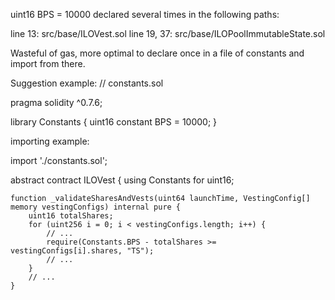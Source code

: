  uint16 BPS = 10000 declared several times in the following paths:

line 13: src/base/ILOVest.sol
line 19, 37: src/base/ILOPoolImmutableState.sol

Wasteful of gas, more optimal to declare once in a file of constants and import from there.

Suggestion example:
// constants.sol

pragma solidity ^0.7.6;

library Constants {
    uint16 constant BPS = 10000;
}

importing example:

import './constants.sol';

abstract contract ILOVest {
    using Constants for uint16;

    function _validateSharesAndVests(uint64 launchTime, VestingConfig[] memory vestingConfigs) internal pure {
        uint16 totalShares;
        for (uint256 i = 0; i < vestingConfigs.length; i++) {
            // ...
            require(Constants.BPS - totalShares >= vestingConfigs[i].shares, "TS");
            // ...
        }
        // ...
    }






